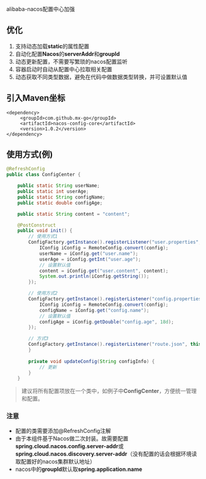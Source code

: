 alibaba-nacos配置中心加强
## 优化

1. 支持动态加载**static**的属性配置
2. 自动化配置**Nacos**的**serverAddr**和**groupId**
3. 动态更新配置，不需要写繁琐的nacos配置监听
4. 容器启动时自动从配置中心拉取相关配置
5. 动态获取不同类型数据，避免在代码中做数据类型转换，并可设置默认值

## 引入Maven坐标

```properties
<dependency>
     <groupId>com.github.mx-go</groupId>
     <artifactId>nacos-config-core</artifactId>
     <version>1.0.2</version>
</dependency>
```

## 使用方式(例)

```java
@RefreshConfig
public class ConfigCenter {

    public static String userName;
    public static int userAge;
    public static String configName;
    public static double configAge;

    public static String content = "content";

    @PostConstruct
    public void init() {
        // 使用方式1
        ConfigFactory.getInstance().registerListener("user.properties", config -> {
            IConfig iConfig = RemoteConfig.convert(config);
            userName = iConfig.get("user.name");
            userAge = iConfig.getInt("user.age");
            // 设置默认值
            content = iConfig.get("user.content", content);
            System.out.println(iConfig.getString());
        });

        // 使用方式2
        ConfigFactory.getInstance().registerListener("config.properties", "groupId", config -> {
            IConfig iConfig = RemoteConfig.convert(config);
            configName = iConfig.get("config.name");
            // 设置默认值
            configAge = iConfig.getDouble("config.age", 18d);
        });

        // 方式3
        ConfigFactory.getInstance().registerListener("route.json", this::updateConfig);
        }
                 
        private void updateConfig(String configInfo) {
            // 更新
        }
    }
 ```
                 
> 建议将所有配置项放在一个类中，如例子中**ConfigCenter**，方便统一管理和配置。
                 
### 注意
- 配置的类需要添加@RefreshConfig注解
- 由于本组件基于Nacos做二次封装。故需要配置**spring.cloud.nacos.config.server-addr**或**spring.cloud.nacos.discovery.server-addr**（没有配置的话会根据环境读取配置好的nacos集群默认地址）
- nacos中的**groupId**默认取**spring.application.name**
